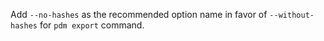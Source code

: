 Add `--no-hashes` as the recommended option name in favor of `--without-hashes` for `pdm export` command.

